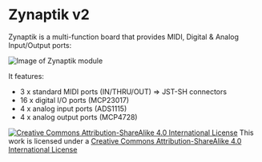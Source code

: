 # Zynaptik v2

Zynaptik is a multi-function board that provides MIDI, Digital & Analog Input/Output ports:

![Image of Zynaptik module](https://github.com/zynthian/zynthian-hw/blob/master/Zynaptik_v2/doc/zynthian_zynaptik_2.png)

It features:

+ 3 x standard MIDI ports (IN/THRU/OUT) => JST-SH connectors
+ 16 x digital I/O ports (MCP23017)
+ 4 x analog input ports (ADS1115)
+ 4 x analog output ports (MCP4728)

[![Creative Commons Attribution-ShareAlike 4.0 International License](https://upload.wikimedia.org/wikipedia/commons/f/f3/CC-BY-SA_3_icon_88x31.png)](
http://creativecommons.org/licenses/by-sa/4.0/)
This work is licensed under a [Creative Commons Attribution-ShareAlike 4.0 International License](http://creativecommons.org/licenses/by-sa/4.0/)
